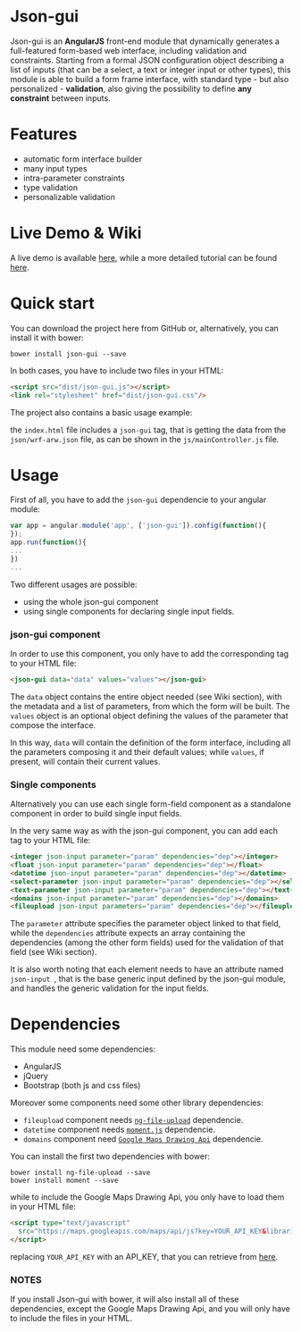 # Json-gui

Json-gui is an **AngularJS** front-end module that dynamically generates a full-featured form-based web interface, including validation and constraints.
Starting from a formal JSON configuration object describing a list of inputs (that can be a select, a text or integer input or other types), this module is able to build a form frame interface, with standard type - but also personalized - **validation**, also giving the possibility to define **any constraint** between inputs. 

# Features
- automatic form interface builder
- many input types
- intra-parameter constraints
- type validation
- personalizable validation

# Live Demo & Wiki
A live demo is available [here](https://plnkr.co/edit/RWTAKi9kRUEdrrb3p6Kp), while a more detailed tutorial can be found [here](https://github.com/portalTS/json-gui/wiki).
# Quick start

You can download the project here from GitHub or, alternatively, you can install it with bower:

```
bower install json-gui --save
```
In both cases, you have to include two files in your HTML:

```html
<script src="dist/json-gui.js"></script>
<link rel="stylesheet" href="dist/json-gui.css"/>
```
The project also contains a basic usage example:

the ```index.html``` file includes a ```json-gui``` tag, that is getting the data from the ```json/wrf-arw.json``` file, as can be
shown in the ```js/mainController.js``` file.

# Usage

First of all, you have to add the ```json-gui``` dependencie to your angular module:

```javascript
var app = angular.module('app', ['json-gui']).config(function(){
});
app.run(function(){
...
})
...
```

Two different usages are possible:
- using the whole json-gui component
- using single components for declaring single input fields.

### json-gui component

In order to use this component, you only have to add the corresponding tag to your HTML file:

```html
<json-gui data="data" values="values"></json-gui>
```
The ```data``` object contains the entire object needed (see Wiki section), with the metadata and a list of parameters, from which the form will be built.
The ```values``` object is an optional object defining the values of the parameter that compose the interface.

In this way, ```data``` will contain the definition of the form interface, including all the parameters composing it and their default values; while ```values```, if present, will contain their current values.

### Single components

Alternatively you can use each single form-field component as a standalone component in order to build single input fields.

In the very same way as with the json-gui component, you can add each tag to your HTML file:

```html
<integer json-input parameter="param" dependencies="dep"></integer>
<float json-input parameter="param" dependencies="dep"></float>
<datetime json-input parameter="param" dependencies="dep"></datetime>
<select-parameter json-input parameter="param" dependencies="dep"></select-parameter>
<text-parameter json-input parameter="param" dependencies="dep"></text-parameter>
<domains json-input parameter="param" dependencies="dep"></domains>
<fileupload json-input parameters="param" dependencies="dep"></fileupload>
```
The ```parameter``` attribute specifies the parameter object linked to that field, while the ```dependencies``` attribute expects an array containing the dependencies (among the other form fields) used for the validation of that field (see Wiki section).

It is also worth noting that each element needs to have an attribute named  ```json-input ```, that is the base generic input defined by the json-gui module, and handles the generic validation for the input fields.

# Dependencies
This module need some dependencies:
- AngularJS
- jQuery
- Bootstrap (both js and css files)

Moreover some components need some other library dependencies:
-  ```fileupload``` component needs [```ng-file-upload```](https://github.com/danialfarid/ng-file-upload) dependencie.
-  ```datetime``` component needs [```moment.js```](http://momentjs.com/) dependencie.
-  ```domains``` component need [```Google Maps Drawing Api```](https://developers.google.com/maps/documentation/javascript/examples/drawing-tools) dependencie.

You can install the first two dependencies with bower:

```
bower install ng-file-upload --save
bower install moment --save
```
while to include the Google Maps Drawing Api, you only have to load them in your HTML file:

```html
<script type="text/javascript"
  src="https://maps.googleapis.com/maps/api/js?key=YOUR_API_KEY&libraries=drawing">
</script>
```
replacing ```YOUR_API_KEY``` with an API_KEY, that you can retrieve from [here](https://developers.google.com/maps/documentation/javascript/get-api-key).

### NOTES
If you install Json-gui with bower, it will also install all of these dependencies, except the Google Maps Drawing Api,
and you will only have to include the files in your HTML.
